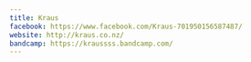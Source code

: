 ```yaml
---
title: Kraus
facebook: https://www.facebook.com/Kraus-701950156587487/
website: http://kraus.co.nz/
bandcamp: https://kraussss.bandcamp.com/
---
```

